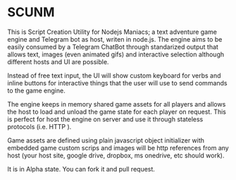 ﻿# SCUNM

This is Script Creation Utility for Nodejs Maniacs; a text adventure game engine and Telegram bot as host, writen in node.js. The engine aims to be easily consumed by a Telegram ChatBot through standarized output that allows text, images (even animated gifs) and interactive selection although different hosts and UI are possible.

Instead of free text input, the UI will show custom keyboard for verbs and inline buttons for interactive things that the user will use to send commands to the game engine.

The engine keeps in memory shared game assets for all players and allows the host to load and unload the game state for each player on request. This is perfect for host the engine on server and use it through stateless protocols (i.e. HTTP ).

Game assets are defined using plain javascript object initializer with embedded game custom scrips and images will be http references from any host (your host site, google drive, dropbox, ms onedrive, etc should work).

It is in Alpha state. You can fork it and pull request.